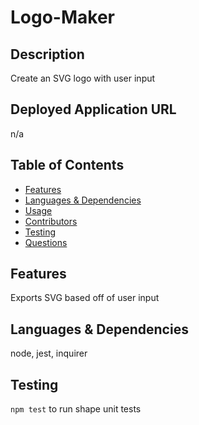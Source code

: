 # Logo-Maker

## Description
Create an SVG logo with user input
## Deployed Application URL
  n/a
## Table of Contents
  * [Features](#features)
  * [Languages & Dependencies](#languagesanddependencies)
  * [Usage](#Usage)
  * [Contributors](#contributors)
  * [Testing](#testing)
  * [Questions](#questions)
## Features
  Exports SVG based off of user input
   ## Languages & Dependencies
  node, jest, inquirer
## Testing
  `npm test` to run shape unit tests
